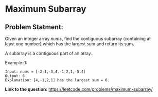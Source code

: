 # Maximum Subarray
## **Problem Statment:**

Given an integer array *nums*, find the contiguous subarray (containing at least one number) which has the largest sum and return its sum.

A subarray is a contiguous part of an array.

Example-1:

```
Input: nums = [-2,1,-3,4,-1,2,1,-5,4]
Output: 6
Explanation: [4,-1,2,1] has the largest sum = 6.
```

**Link to the question:** https://leetcode.com/problems/maximum-subarray/